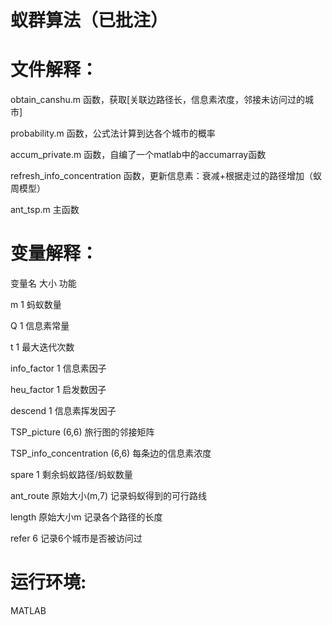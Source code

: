 # 蚁群算法（已批注）

# 文件解释：

obtain_canshu.m 函数，获取[关联边路径长，信息素浓度，邻接未访问过的城市]

probability.m 函数，公式法计算到达各个城市的概率

accum_private.m 函数，自编了一个matlab中的accumarray函数

refresh_info_concentration 函数，更新信息素：衰减+根据走过的路径增加（蚁周模型）

ant_tsp.m 主函数

# 变量解释：

变量名 大小 功能

m	1	蚂蚁数量

Q	1	信息素常量

t	1	最大迭代次数

info_factor	1	信息素因子

heu_factor	1	启发数因子

descend	1	信息素挥发因子

TSP_picture	(6,6)	旅行图的邻接矩阵

TSP_info_concentration	(6,6)	每条边的信息素浓度

spare	1	剩余蚂蚁路径/蚂蚁数量

ant_route	原始大小(m,7)	记录蚂蚁得到的可行路线

length	原始大小m	记录各个路径的长度

refer	6	记录6个城市是否被访问过

# 运行环境:
MATLAB
